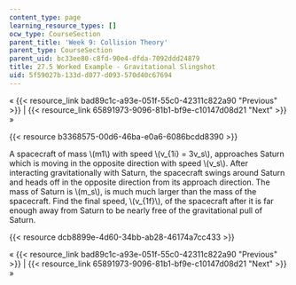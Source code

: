 ```yaml
---
content_type: page
learning_resource_types: []
ocw_type: CourseSection
parent_title: 'Week 9: Collision Theory'
parent_type: CourseSection
parent_uid: bc33ee80-c8fd-90e4-dfda-7092ddd24879
title: 27.5 Worked Example - Gravitational Slingshot
uid: 5f59027b-133d-d077-d093-570d40c67694
---
```


« {{< resource_link bad89c1c-a93e-051f-55c0-42311c822a90 "Previous" >}} | {{< resource_link 65891973-9096-81b1-bf9e-c10147d08d21 "Next" >}} »

{{< resource b3368575-00d6-46ba-e0a6-6086bcdd8390 >}}

A spacecraft of mass \\(m1\\) with speed \\(v\_{1i} = 3v\_s\\), approaches Saturn which is moving in the opposite direction with speed \\(v\_s\\). After interacting gravitationally with Saturn, the spacecraft swings around Saturn and heads off in the opposite direction from its approach direction. The mass of Saturn is \\(m\_s\\), is much much larger than the mass of the spacecraft. Find the final speed, \\(v\_{1f}\\), of the spacecraft after it is far enough away from Saturn to be nearly free of the gravitational pull of Saturn.

{{< resource dcb8899e-4d60-34bb-ab28-46174a7cc433 >}}

« {{< resource_link bad89c1c-a93e-051f-55c0-42311c822a90 "Previous" >}} | {{< resource_link 65891973-9096-81b1-bf9e-c10147d08d21 "Next" >}} »